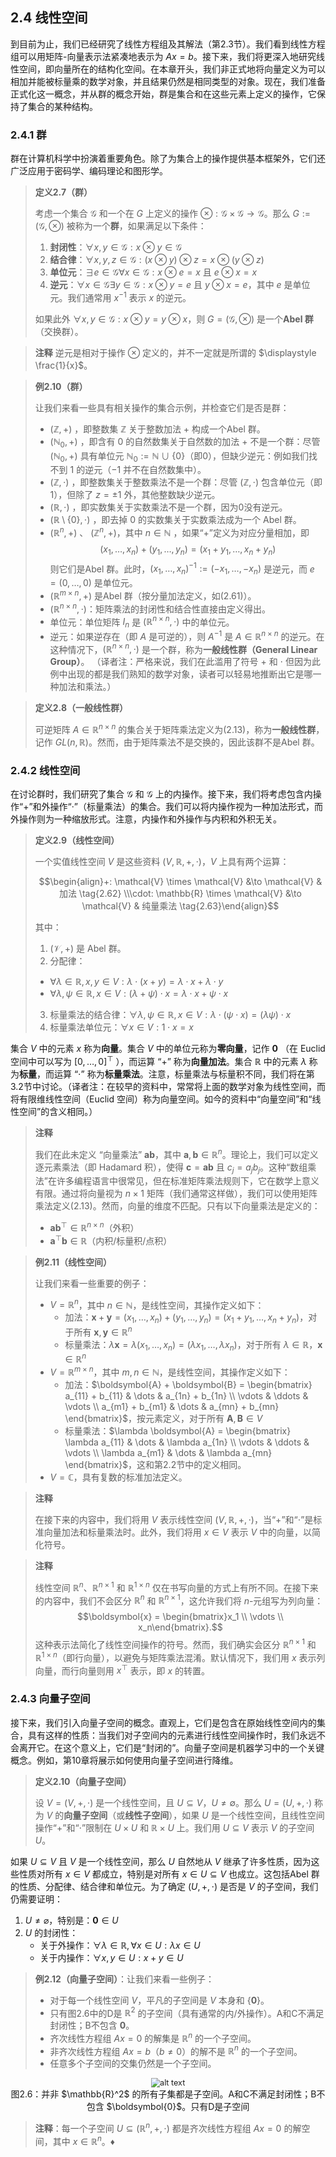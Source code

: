 
## 2.4 线性空间

到目前为止，我们已经研究了线性方程组及其解法（第2.3节）。我们看到线性方程组可以用矩阵-向量表示法紧凑地表示为 $Ax = b$。接下来，我们将更深入地研究线性空间，即向量所在的结构化空间。在本章开头，我们非正式地将向量定义为可以相加并能被标量乘的数学对象，并且结果仍然是相同类型的对象。现在，我们准备正式化这一概念，并从群的概念开始，群是集合和在这些元素上定义的操作，它保持了集合的某种结构。

### 2.4.1 群

群在计算机科学中扮演着重要角色。除了为集合上的操作提供基本框架外，它们还广泛应用于密码学、编码理论和图形学。

> **定义2.7（群）**
> 
> 考虑一个集合 $\mathcal{G}$ 和一个在 $G$ 上定义的操作 $\otimes: \mathcal{G} \times \mathcal{G} \to \mathcal{G}$。那么 $G := (\mathcal{G}, \otimes)$ 被称为一个**群**，如果满足以下条件：
> 
> 1. **封闭性**：$\forall x, y \in \mathcal{G}: x \otimes y \in \mathcal{G}$
> 2. **结合律**：$\forall x, y, z \in \mathcal{G}: (x \otimes y) \otimes z = x \otimes (y \otimes z)$
> 3. **单位元**：$\exists e \in \mathcal{G} \forall x \in \mathcal{G}: x \otimes e = x$ 且 $e \otimes x = x$
> 4. **逆元**：$\forall x \in \mathcal{G} \exists y \in \mathcal{G}: x \otimes y = e$ 且 $y \otimes x = e$，其中 $e$ 是单位元。我们通常用 $x^{-1}$ 表示 $x$ 的逆元。
> 
> 如果此外 $\forall x, y \in \mathcal{G}: x \otimes y = y \otimes x$，则 $G = (\mathcal{G}, \otimes)$ 是一个**Abel 群**（交换群）。

> **注释**
> 逆元是相对于操作 $\otimes$ 定义的，并不一定就是所谓的 $\displaystyle \frac{1}{x}$。


> **例2.10（群）**
> 
> 让我们来看一些具有相关操作的集合示例，并检查它们是否是群：
> - $(\mathbb{Z}, +)$ ，即整数集 $\mathbb{Z}$ 关于整数加法 $+$ 构成一个Abel 群。
> - $(\mathbb{N}_0, +)$ ，即含有 $0$ 的自然数集关于自然数的加法 $+$ 不是一个群：尽管 $(\mathbb{N}_0, +)$ 具有单位元 $\mathbb{N}_0 := \mathbb{N} \cup \{0\}$（即0），但缺少逆元：例如我们找不到 $1$ 的逆元（$-1$ 并不在自然数集中）。
> - $(\mathbb{Z}, \cdot)$ ，即整数集关于整数乘法不是一个群：尽管 $(\mathbb{Z}, \cdot)$ 包含单位元（即1），但除了 $z = \pm 1$ 外，其他整数缺少逆元。
> - $(\mathbb{R}, \cdot)$ ，即实数集关于实数乘法不是一个群，因为0没有逆元。
> - $(\mathbb{R} \setminus \{0\}, \cdot)$ ，即去掉 $0$ 的实数集关于实数乘法成为一个 Abel 群。
> - $(\mathbb{R}^n, +)$ 、 $(\mathbb{Z}^n, +)$，其中 $n \in \mathbb{N}$ ，如果“+”定义为对应分量相加，即 $$ (x_1, \dots, x_n) + (y_1, \dots, y_n) = (x_1 + y_1, \dots, x_n + y_n) \tag{2.61}$$ 则它们是Abel 群。此时，$(x_1, \dots, x_n)^{-1} := (-x_1, \dots, -x_n)$ 是逆元，而 $e = (0, \dots, 0)$ 是单位元。
> - $(\mathbb{R}^{m \times n}, +)$ 是Abel 群（按分量加法定义，如(2.61)）。
> - $(\mathbb{R}^{n \times n}, \cdot)$：矩阵乘法的封闭性和结合性直接由定义得出。
>  - 单位元：单位矩阵 $I_n$ 是 $(\mathbb{R}^{n \times n}, \cdot)$ 中的单位元。
> - 逆元：如果逆存在（即 $A$ 是可逆的），则 $A^{-1}$ 是 $A \in \mathbb{R}^{n \times n}$ 的逆元。在这种情况下，$(\mathbb{R}^{n \times n}, \cdot)$ 是一个群，称为**一般线性群（General Linear Group）**。
> （译者注：严格来说，我们在此滥用了符号 $+$ 和 $\cdot$ 但因为此例中出现的都是我们熟知的数学对象，读者可以轻易地推断出它是哪一种加法和乘法。）



> **定义2.8（一般线性群）**
>
> 可逆矩阵 $A \in \mathbb{R}^{n \times n}$ 的集合关于矩阵乘法定义为(2.13)，称为**一般线性群**，记作 $GL(n, \mathbb{R})$。然而，由于矩阵乘法不是交换的，因此该群不是Abel 群。

### 2.4.2 线性空间

在讨论群时，我们研究了集合 $\mathcal{G}$ 和 $\mathcal{G}$ 上的内操作。接下来，我们将考虑包含内操作“+”和外操作“·”（标量乘法）的集合。我们可以将内操作视为一种加法形式，而外操作则为一种缩放形式。注意，内操作和外操作与内积和外积无关。

> **定义2.9（线性空间）**
> 
> 一个实值线性空间 $V$ 是这些资料 $(V, \mathbb{R}, +, \cdot)$，$V$ 上具有两个运算：
> 
> $$\begin{align}+: \mathcal{V} \times \mathcal{V} &\to \mathcal{V} & 加法 \tag{2.62} \\\cdot: \mathbb{R} \times \mathcal{V} &\to \mathcal{V} & 纯量乘法 \tag{2.63}\end{align}$$
> 
> 其中：
> 1.  $(\mathcal{V}, +)$ 是 Abel 群。
> 2.  分配律：
>    * $\forall \lambda \in \mathbb{R}, x, y \in V: \lambda \cdot (x + y) = \lambda \cdot x + \lambda \cdot y$
>    * $\forall \lambda, \psi \in \mathbb{R}, x \in V: (\lambda + \psi) \cdot x = \lambda \cdot x + \psi \cdot x$
> 3.  标量乘法的结合律：$\forall \lambda, \psi \in \mathbb{R}, x \in V: \lambda \cdot (\psi \cdot x) = (\lambda \psi) \cdot x$
> 4.  标量乘法单位元：$\forall x \in V: 1 \cdot x = x$

集合 $V$ 中的元素 $x$ 称为**向量**。集合 $V$ 中的单位元称为**零向量**，记作 $\boldsymbol{0}$ （在 Euclid 空间中可以写为 $[0, \dots, 0]^\top$ ），而运算 “$+$” 称为**向量加法**。集合 $\mathbb{R}$ 中的元素 $\lambda$ 称为**标量**，而运算 “$\cdot$” 称为**标量乘法**。注意，标量乘法与标量积不同，我们将在第3.2节中讨论。（译者注：在较早的资料中，常常将上面的数学对象为线性空间，而将有限维线性空间（Euclid 空间）称为向量空间。如今的资料中“向量空间”和“线性空间”的含义相同。）


> **注释**
> 
> 我们在此未定义 “向量乘法” $\boldsymbol{a} \boldsymbol{b}$，其中 $\boldsymbol{a}, \boldsymbol{b} \in \mathbb{R}^n$。理论上，我们可以定义逐元素乘法（即 Hadamard 积），使得 $\boldsymbol{c} = \boldsymbol{a} \boldsymbol{b}$ 且 $c_j = a_j b_j$。这种“数组乘法”在许多编程语言中很常见，但在标准矩阵乘法规则下，它在数学上意义有限。通过将向量视为 $n \times 1$ 矩阵（我们通常这样做），我们可以使用矩阵乘法定义(2.13)。然而，向量的维度不匹配。只有以下向量乘法是定义的：
> - $\boldsymbol{a} \boldsymbol{b}^\top \in \mathbb{R}^{n \times n}$（外积）
> - $\boldsymbol{a}^\top \boldsymbol{b} \in \mathbb{R}$（内积/标量积/点积）

> **例2.11（线性空间）**
> 
> 让我们来看一些重要的例子：
> - $V = \mathbb{R}^n$，其中 $n \in \mathbb{N}$，是线性空间，其操作定义如下：
>   - 加法：$\boldsymbol{x} + \boldsymbol{y} = (x_1, \dots, x_n) + (y_1, \dots, y_n) = (x_1 + y_1, \dots, x_n + y_n)$，对于所有 $\boldsymbol{x}, \boldsymbol{y} \in \mathbb{R}^n$
>   - 标量乘法：$\lambda \boldsymbol{x} = \lambda (x_1, \dots, x_n) = (\lambda x_1, \dots, \lambda x_n)$，对于所有 $\lambda \in \mathbb{R}$，$\boldsymbol{x} \in \mathbb{R}^n$
> - $V = \mathbb{R}^{m \times n}$，其中 $m, n \in \mathbb{N}$，是线性空间，其操作定义如下：
>   - 加法：$\boldsymbol{A} + \boldsymbol{B} = \begin{bmatrix} a_{11} + b_{11} & \dots & a_{1n} + b_{1n} \\   \vdots & \ddots & \vdots \\   a_{m1} + b_{m1} & \dots & a_{mn} + b_{mn}   \end{bmatrix}$，按元素定义，对于所有 $\boldsymbol{A}, \boldsymbol{B} \in V$
>   - 标量乘法：$\lambda \boldsymbol{A} = \begin{bmatrix}   \lambda a_{11} & \dots & \lambda a_{1n} \\   \vdots & \ddots & \vdots \\   \lambda a_{m1} & \dots & \lambda a_{mn}   \end{bmatrix}$，这和第2.2节中的定义相同。
> - $V = \mathbb{C}$，具有复数的标准加法定义。

> **注释**
>
> 在接下来的内容中，我们将用 $V$ 表示线性空间 $(V, \mathbb{R}, +, \cdot)$，当“+”和“$\cdot$”是标准向量加法和标量乘法时。此外，我们将用 $x \in V$ 表示 $V$ 中的向量，以简化符号。

> **注释**
> 
> 线性空间 $\mathbb{R}^n$、$\mathbb{R}^{n \times 1}$ 和 $\mathbb{R}^{1 \times n}$ 仅在书写向量的方式上有所不同。在接下来的内容中，我们不会区分 $\mathbb{R}^n$ 和 $\mathbb{R}^{n \times 1}$，这允许我们将 $n$-元组写为列向量：
> $$\boldsymbol{x} = \begin{bmatrix}x_1 \\ \vdots \\ x_n\end{bmatrix}.$$
> 这种表示法简化了线性空间操作的符号。然而，我们确实会区分 $\mathbb{R}^{n \times 1}$ 和 $\mathbb{R}^{1 \times n}$（即行向量），以避免与矩阵乘法混淆。默认情况下，我们用 $x$ 表示列向量，而行向量则用 $x^\top$ 表示，即 $x$ 的转置。

### 2.4.3 向量子空间

接下来，我们引入向量子空间的概念。直观上，它们是包含在原始线性空间内的集合，具有这样的性质：当我们对子空间内的元素进行线性空间操作时，我们永远不会离开它。在这个意义上，它们是“封闭的”。向量子空间是机器学习中的一个关键概念。例如，第10章将展示如何使用向量子空间进行降维。

> **定义2.10（向量子空间）**
>
> 设 $V = (V, +, \cdot)$ 是一个线性空间，且 $U \subseteq V$，$U \neq \emptyset$。那么 $U = (U, +, \cdot)$ 称为 $V$ 的**向量子空间**（或**线性子空间**），如果 $U$ 是一个线性空间，且线性空间操作“+”和“$\cdot$”限制在 $U \times U$ 和 $\mathbb{R} \times U$ 上。我们用 $U \subseteq V$ 表示 $V$ 的子空间 $U$。

如果 $U \subseteq V$ 且 $V$ 是一个线性空间，那么 $U$ 自然地从 $V$ 继承了许多性质，因为这些性质对所有 $x \in V$ 都成立，特别是对所有 $x \in U \subseteq V$ 也成立。这包括Abel 群的性质、分配律、结合律和单位元。为了确定 $(U, +, \cdot)$ 是否是 $V$ 的子空间，我们仍需要证明：
1. $U \neq \varnothing$，特别是：$\boldsymbol{0} \in U$
2. $U$ 的封闭性：
   - 关于外操作：$\forall \lambda \in \mathbb{R}, \forall x \in U: \lambda x \in U$
   - 关于内操作：$\forall x, y \in U: x + y \in U$

> **例2.12（向量子空间）**：让我们来看一些例子：
> - 对于每一个线性空间 $V$，平凡的子空间是 $V$ 本身和 $\{\boldsymbol{0}\}$。
> - 只有图2.6中的D是 $\mathbb{R}^2$ 的子空间（具有通常的内/外操作）。A和C不满足封闭性；B不包含 $\boldsymbol{0}$。
> - 齐次线性方程组 $Ax = 0$ 的解集是 $\mathbb{R}^n$ 的一个子空间。
> - 非齐次线性方程组 $Ax = b$（$b \neq 0$）的解不是 $\mathbb{R}^n$ 的一个子空间。
> - 任意多个子空间的交集仍然是一个子空间。


<center><img src="ch2/attachments/2-6.png" alt="alt text" style="zoom:90%;"></center>

<center>图2.6：并非 $\mathbb{R}^2$ 的所有子集都是子空间。A和C不满足封闭性；B不包含 $\boldsymbol{0}$。只有D是子空间</center>

> **注释**：每一个子空间 $U \subseteq (\mathbb{R}^n, +, \cdot)$ 都是齐次线性方程组 $Ax = 0$ 的解空间，其中 $x \in \mathbb{R}^n$。♦
